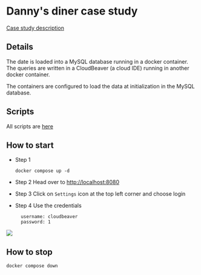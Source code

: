 # Danny's diner case study

[Case study description](https://8weeksqlchallenge.com/case-study-2/)

## Details

The date is loaded into a MySQL database running in a docker container. The queries are written in a CloudBeaver (a cloud IDE) running in another docker container. 

The containers are configured to load the data at initialization in the MySQL database. 

## Scripts

All scripts are [here](cb_workspace/GlobalConfiguration/)

## How to start

- Step 1
  
  ```terminal
  docker compose up -d
  ```

- Step 2
  Head over to [http://localhost:8080]()

- Step 3 
  Click on `Settings` icon at the top left corner and choose login 

- Step 4 
  Use the credentials 
  
  ```
    username: cloudbeaver
    password: 1
  ```

![](\assets\2023-08-12-16-23-58-image.png)

## How to stop

```terminal
docker compose down
```
